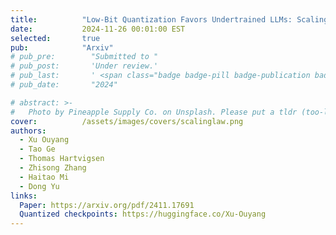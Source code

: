 ```yaml
---
title:          "Low-Bit Quantization Favors Undertrained LLMs: Scaling Laws for Quantized LLMs with 100T Training Tokens"
date:           2024-11-26 00:01:00 EST
selected:       true
pub:            "Arxiv"
# pub_pre:        "Submitted to "
# pub_post:       'Under review.'
# pub_last:       ' <span class="badge badge-pill badge-publication badge-success">Spotlight</span>'
# pub_date:       "2024"

# abstract: >-
#   Photo by Pineapple Supply Co. on Unsplash. Please put a tldr (too-long-didnt-read, 1~2 sentences) of your publication here. It is not recommended to put the actual abstract here because it is usually too long to fit in. $\LaTeX$ is supported. $a=b+c$.
cover:          /assets/images/covers/scalinglaw.png
authors:
  - Xu Ouyang
  - Tao Ge
  - Thomas Hartvigsen 
  - Zhisong Zhang 
  - Haitao Mi 
  - Dong Yu
links:
  Paper: https://arxiv.org/pdf/2411.17691
  Quantized checkpoints: https://huggingface.co/Xu-Ouyang
---
```

